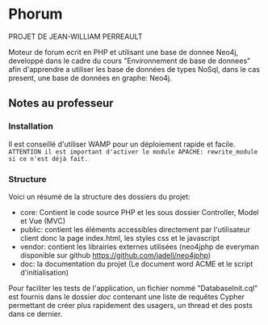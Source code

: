 # Phorum

PROJET DE JEAN-WILLIAM PERREAULT

Moteur de forum ecrit en PHP et utilisant une base de donnee Neo4j, developpé dans le cadre du cours "Environnement de base de donnees" afin d'apprendre a utiliser les base de données de types NoSql, dans le cas present, une base de données en graphe: Neo4j.

## Notes au professeur

### Installation
Il est conseillé d'utiliser WAMP pour un déploiement rapide et facile.
```ATTENTION il est important d'activer le module APACHE: rewrite_module si ce n'est déjà fait.```

### Structure
Voici un résumé de la structure des dossiers du projet:

- core: Contient le code source PHP et les sous dossier Controller, Model et Vue (MVC)
- public: contient les éléments accessibles directement par l'utilisateur client donc la page index.html, les styles css et le javascript
- vendor: contient les librairies externes utilisées (neo4jphp de everyman disponible sur github https://github.com/jadell/neo4jphp)
- doc: la documentation du projet (Le document word ACME et le script d'initialisation)

Pour faciliter les tests de l'application, un fichier nommé "DatabaseInit.cql" est fournis dans le dossier _doc_ contenant
une liste de requêtes Cypher permettant de créer plus rapidement des usagers, un thread et des posts dans ce dernier.


